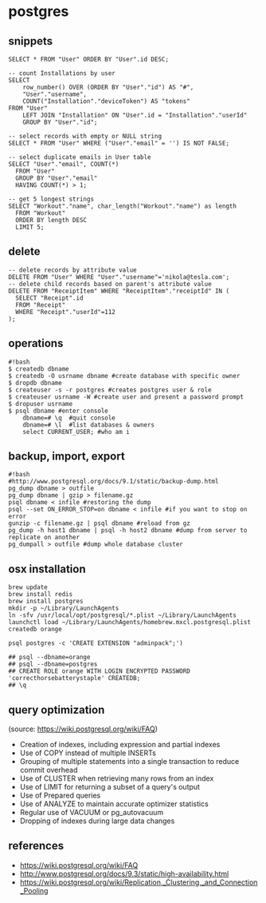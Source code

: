 # postgres


## snippets

```
SELECT * FROM "User" ORDER BY "User".id DESC;

-- count Installations by user
SELECT
	row_number() OVER (ORDER BY "User"."id") AS "#",
	"User"."username",
	COUNT("Installation"."deviceToken") AS "tokens"
FROM "User"
	LEFT JOIN "Installation" ON "User".id = "Installation"."userId"
	GROUP BY "User"."id";

-- select records with empty or NULL string
SELECT * FROM "User" WHERE ("User"."email" = '') IS NOT FALSE;

-- select duplicate emails in User table
SELECT "User"."email", COUNT(*)
  FROM "User"
  GROUP BY "User"."email"
  HAVING COUNT(*) > 1;	

-- get 5 longest strings
SELECT "Workout"."name", char_length("Workout"."name") as length
  FROM "Workout"
  ORDER BY length DESC
  LIMIT 5;
```

## delete

```
-- delete records by attribute value
DELETE FROM "User" WHERE "User"."username"='nikola@tesla.com';
-- delete child records based on parent's attribute value
DELETE FROM "ReceiptItem" WHERE "ReceiptItem"."receiptId" IN (
  SELECT "Receipt".id
  FROM "Receipt"
  WHERE "Receipt"."userId"=112
);
```

## operations
```
#!bash
$ createdb dbname
$ createdb -O usrname dbname #create database with specific owner
$ dropdb dbname
$ createuser -s -r postgres #creates postgres user & role
$ createuser usrname -W #create user and present a password prompt
$ dropuser usrname
$ psql dbname #enter console
    dbname=# \q  #quit console
    dbname=# \l  #list databases & owners
    select CURRENT_USER; #who am i
```


## backup, import, export
```
#!bash
#http://www.postgresql.org/docs/9.1/static/backup-dump.html
pg_dump dbname > outfile
pg_dump dbname | gzip > filename.gz
psql dbname < infile #restoring the dump
psql --set ON_ERROR_STOP=on dbname < infile #if you want to stop on error
gunzip -c filename.gz | psql dbname #reload from gz
pg_dump -h host1 dbname | psql -h host2 dbname #dump from server to replicate on another
pg_dumpall > outfile #dump whole database cluster
```


## osx installation

```
brew update
brew install redis
brew install postgres
mkdir -p ~/Library/LaunchAgents
ln -sfv /usr/local/opt/postgresql/*.plist ~/Library/LaunchAgents
launchctl load ~/Library/LaunchAgents/homebrew.mxcl.postgresql.plist
createdb orange

psql postgres -c 'CREATE EXTENSION "adminpack";')

## psql --dbname=orange
## psql --dbname=postgres
## CREATE ROLE orange WITH LOGIN ENCRYPTED PASSWORD 'correcthorsebatterystaple' CREATEDB;
## \q
```


## query optimization
(source: https://wiki.postgresql.org/wiki/FAQ)

* Creation of indexes, including expression and partial indexes
* Use of COPY instead of multiple INSERTs
* Grouping of multiple statements into a single transaction to reduce commit overhead
* Use of CLUSTER when retrieving many rows from an index
* Use of LIMIT for returning a subset of a query's output
* Use of Prepared queries
* Use of ANALYZE to maintain accurate optimizer statistics
* Regular use of VACUUM or pg_autovacuum
* Dropping of indexes during large data changes


## references
* https://wiki.postgresql.org/wiki/FAQ
* http://www.postgresql.org/docs/9.3/static/high-availability.html
* https://wiki.postgresql.org/wiki/Replication,_Clustering,_and_Connection_Pooling
